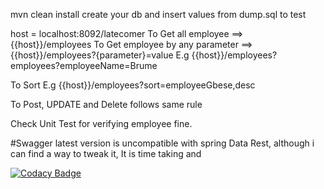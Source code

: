 mvn clean install
create your db and insert values from dump.sql to test

host = localhost:8092/latecomer
To Get all employee ==> {{host}}/employees
To Get employee by any parameter ==> {{host}}/employees?{parameter}=value
E.g {{host}}/employees?employees?employeeName=Brume

To Sort E.g {{host}}/employees?sort=employeeGbese,desc

To Post, UPDATE and Delete follows same rule 

Check Unit Test for verifying employee fine.

#Swagger latest version is uncompatible with spring Data Rest, although i can find a way to tweak it, It is time taking and   

[![Codacy Badge](https://api.codacy.com/project/badge/Grade/f61abdae2c8a44c78bfdccff022753e9)](https://app.codacy.com/gh/Brumelove/latecomerApp?utm_source=github.com&utm_medium=referral&utm_content=Brumelove/latecomerApp&utm_campaign=Badge_Grade_Settings)

